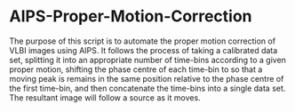 # AIPS-Proper-Motion-Correction
The purpose of this script is to automate the proper motion correction of VLBI images using AIPS. It follows the process of taking a calibrated data set, splitting it into an appropriate number of time-bins according to a given proper motion, shifting the phase centre of each time-bin to so that a moving peak is remains in the same position relative to the phase centre of the first time-bin, and then concatenate the time-bins into a single data set. The resultant image will follow a source as it moves.
